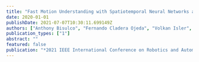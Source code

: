 ```yaml
---
title: "Fast Motion Understanding with Spatiotemporal Neural Networks and Dynamic Vision Sensors"
date: 2020-01-01
publishDate: 2021-07-07T10:30:11.699149Z
authors: ["Anthony Bisulco", "Fernando Cladera Ojeda", "Volkan Isler", "Daniel D Lee"]
publication_types: ["1"]
abstract: ""
featured: false
publication: "*2021 IEEE International Conference on Robotics and Automation*"
---
```


